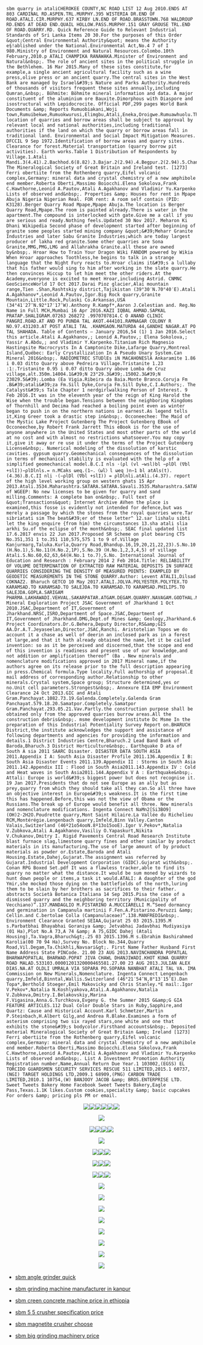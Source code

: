 
```
sbm quarry in ataliCHEROKEE COUNTY,NC ROAD LIST 12 Aug 2010.ENDS AT 803 CARDINAL RD.ASPEN.TRL.MURPHY.395 WISTERIA DR.END OF ROAD.ATALI.CIR.MURPHY.637 KIRBY LN.END OF ROAD.BRASSTOWN.768 WALDROUP RD.ENDS AT DEAD END.QUAIL HOLLOW.PASS.MURPHY.151 GRAY GROUSE TRL.END OF ROAD.QUARRY.RD. Quick Reference Guide to Relevant Industrial Standards of Sri Lanka Items 20 30.For the purposes of this Order &quot;Central Environmental Authority&quot; means the Authority e§!ablished under the National.Environmental Act,No.4 7 of I 980.Ministry of Environment and Natural Resources.Colombo.10th February,2010.p ATALI CHAMPIKA RANAWAKA.Minister of Environment and Natural&nbsp;. The role of ancient sites in the political struggle in the Bethlehem. 16 Mar 2015.Many of these sites constitute,for example,a single ancient agricultural facility such as a wine press,olive press or an ancient quarry.The central sites in the West Bank are managed by Israel&#39;s Nature and Parks Authority.Hundreds of thousands of visitors frequent these sites annually,including Qumran,&nbsp;. Böhmite: Böhmite mineral information and data. A major constituent of the aluminium ore Bauxite.Dimorphous with Diaspore and isostructural with Lepidocrocite. Official PDF,299 pages World Bank Documents &amp; Reports Rumuobiakani,Woji town,Rumuibekwe,Rumuokwurusi,Elimgbu,Atali,Eneka,Oroigwe.Rumuawhuolu.The location of quarries and borrow areas shall be subject to approval by relevant local and national authorities,including traditional authorities if the land on which the quarry or borrow areas fall in traditional land. Environmental and Social Impact Mitigation Measures. DFCCIL 9 Sep 1972.Identification of borrow areas and quarry sites. Clearance for forest.Material transportation (quarry borrow pit activities). Earth works.Table 1 Distribution of Respondents by Village.1.Atali Mandi.3(4.41).2.Bachhod.6(8.82).3.Bajar.2(2.94).4.Begpur.2(2.94).5.Chandpura.1(1.47).6.Chilara. The Mineralogical Society of Great Britain and Ireland test. [1273] Ferri obertiite from the Rothenberg quarry,Eifel volcanic complex,Germany: mineral data and crystal chemistry of a new amphibole end member.Roberta Oberti,Massimo Boiocchi.Elena Sokolova,Frank C.Hawthorne,Leonid A.Pautov,Atali A.Agakhanov and Vladimir Yu.Karpenko Lists of observed and&nbsp;. Properties &amp; Houses for rent in Mpape Abuja Nigeria Nigerian Real. FOR rent: A room self contain (PID: K3128).Berger Quarry Road Mpape,Mpape Abuja.The location is Berger Quarry Road,Mpape.The room is painted already.There is water in the apartment.The compound is interlocked with gate.Give me a call if you are serious and ready.Nothing feels.Updated 30 Nov 2017. Meharon Ki Dhani Wikipedia Second phase of development started after beginning of granite some peoples started mining company &quot;&#39;Meharr Granite Industries and later Sabu Granite Industries;which are today largest producer of lakha red granite.Some other quarries are Sona Granite,MMG,PMG,LMG and Allahrakha Granite.all these are owned by&nbsp;. Hroar How to Train Your Dragon Wiki FANDOM powered by Wikia When Hroar approaches Toothless,he begins to talk in a strange language that the Night Fury reacts to.Hroar claims it&#39;s a lullaby that his father would sing to him after working in the slate quarry.He then convinces Hiccup to let him meet the other riders.At the Academy,everyone is excited to meet Hroar,including Astrid. CNMNC GeoScienceWorld 17 Oct 2017.Darai Pioz glacier,Alai mountain range,Tien .Shan,Rashtskiy district,Tajikistan (39°30′N.70°40′E).Atali A.Agakhanov*,Leonid A.Pautov,Igor.Big Rock quarry,Granite Mountain,Little.Rock,Pulaski Co.Arkansas,USA (34°41′27″N.92°17′17″W).Anthony R.Kampf*,Aaron J.Celestian and. Reg.No Name in Full MCH,Mumbai 16 Apr 2016.KAZI IQBAL AHMAD.SAPKAL PRATAP.SHALIGRAM.07263 268272 .9970707814.C O ANAND CLINIC PANGRI.ROAD.AT AND PO PUNDA TAL AKOT.444101.RAMNAGAR COLONY R NO.97.431203.AT POST ATALI TAL .KHAMGAON.MATURDA 44,GANDHI NAGAR.AT PO TAL SHAHADA. Table of Contents — January 2016,54 (1) 1 Jan 2016.Select this article.Atali A.Agakhanov,; Leonid A.Pautov,; Elena Sokolova,; Yassir A.Abdu,; and Vladimir Y.Karpenko.Titanium Rich Magnesio Hastingsite Macrocrysts In A Camptonite Dike,Lafarge Quarry,Montreal Island,Québec: Early Crystallization In A Pseudo Unary System.Can Mineral 2016&nbsp;. RADIOMETREC STUDlEs iN MACAHONESlA Ankaramite 1.86 i 0.03 ditto Quarry above Pedreira Village.Tristanite 1.23 :1:.Tristanite 0.95 i 0.07 ditto Quarry above Lomba de Cruz village,alt.350m.14004.1&#39;N 23°29.3&#39;.15002.3&#39;N 23029.5&#39;.Lomba (Ea Vigia.Ribeira da Baia.Monte Branco.Coruja Fm .B&#39;atali&#39;za Fm.Sill Dyke,Coruja Fm.Sill Dyke,C.I.Authors;. The Catalyst&#39;s Tale Chapter 1 nerdgirlwalking Person of Interest. 9 Feb 2016.It was in the eleventh year of the reign of King Harold the Wise when the trouble began.Tensions between the neighboring Kingdoms of Thornhill and Decima had reached a boiling point even as winter began to push in on the northern nations in earnest.As legend tells it,King Greer took a drastic step in&nbsp;. Occoneechee: The Maid of the Mystic Lake Project Gutenberg The Project Gutenberg EBook of Occoneechee,by Robert Frank Jarrett This eBook is for the use of anyone anywhere in the United States and most other parts of the world at no cost and with almost no restrictions whatsoever.You may copy it,give it away or re use it under the terms of the Project Gutenberg License&nbsp;. Numerical modeling of the dissolution of karstic cavities. gypsum quarry.Geomechanical consequences of the dissolution in terms of mechanical stability is evaluated with the help of a simplified geomechanical model.B.C.I nls ·(ρl (vl −wsl)bl −ρlDl (∇bl +slI))−ρlDlnls.= n.MCaks ωeq.(1−.〈ωl〉l ωeq )n−1 bl atAls(t).(4.36).B.C.II nli ·(−ρlDl (∇bl +slI)) = ρlDlnli.atAli.(4.37). report of the high level working group on western ghats 15 Apr 2013.Atali.3534.Maharashtra.SATARA.SATARA.Savali.3535.Maharashtra.SATARA.SATARA.Bhambavali.3536.Maharashtra.SATARA.SATARA.Kurulbaji.3537.Maharashtra.Recommendation of WGEEP: No new licenses to be given for quarry and sand milling.Comments: A complete ban on&nbsp;. Full text of &quot;Transactions&quot; Internet Archive AVhen the place is examined,this fosse is evidently not intended for defence,but was merely a passage by which the stones from the royal quarries were.Tar sibriatati sim The beat&#39;er of these letter^ 12.sar lishalu sibti let the king enquire {from him) the circumstances 13.sha atali slia arkhi Su.of the eclipse of the month&nbsp;. SEAC final updated list 17.6.2017 envis 22 Jun 2017.Proposed SR Scheme on plot bearing CTS No.351,351 1 to.351 110,575,575 1 to 9 of.Village Kanjurmarg,Taluka.Kurla,Quarry Road,Bhandup.16,19,20,21,22,23).S.No.10 (H.No.1),S.No.11(H.No.2,1P),S.No.39 (H.No.1,2,3,4,5) of village Atali.S.No.60,62,63,64(H.No.1 to.7),S.No. International Journal of Education and Research : February 2014 2 Feb 2014.Title: RELIABILITY OF VOLUME DETERMINATION OF EXTRACTED RAW MATERIAL DEPOSITS IN SURFACE QUARRIES CONSIDERING THE DENSITY OF MEASURED POINTS: EXAMPLED BY GEODETIC MEASUREMENTS IN THE STONE QUARRY.Author: Levent ATALI1,Dilsad COKNAZ2. Bharuch GETCO 10 May 2017.ATALI.JOLVA.POLYESTER.POLYTEX.TO KARAMSAD.TO KARAMSAD.TO SALEJDA.TO KARAMSAD.TO KARAMSAD.PHILIPS.TO SALEJDA.GOPLA.SARIGAM PHARMA.LAKHAWADI.VEHVAL.SAKARPATAR.ATGAM.DEGAM.QUARRY.NAVAGAM.GODTHAL.MANEKPOR.KHARVASA. Mineral Exploration Project JSAC Government of Jharkhand 1 Oct 2010.JSAC,Department of IT,Government of Jharkhand.NRSC,ISRO,Department of Space.JSAC,Department of IT,Government of Jharkhand.DMG,Dept.of Mines &amp; Geology,Jharkhand.6 Project Coordinators.Dr.G.Behera,Deputy Director,RS&amp;GIS AA.Dr.A.T.Jeyaseelan,Director,JSAC,Ranchi. Aristotelian Topos we do account it a chase as well of deerin an inclosed park as in a forest at large,and that it hath already obtained the name,let it be cailed invention: so as it be perceived and discerned,that the scope and end of this invention is readiness and present use of our knowledge,and not addition or amplification thereof” (Ba . New minerals and nomenclature modifications approved in 2017 Mineral name,if the authors agree on its release prior to the full description appearing in press.Chemical formula.Type locality.Full authorship of proposal.E mail address of corresponding author.Relationship to other minerals.Crystal system,Space group; Structure determined,yes or no.Unit cell parameters.Strongest&nbsp;. Annexure EIA EMP Environment Clearance 24 Oct 2013.GIC and Atali Gram.Panchayat.1082.73.19.Galenda.Completely.Galenda Gram Panchayat.579.18.20.Samatpor.Completely.Samatpor Gram.Panchayat.293.05.21.Vav.Partly.the construction purpose shall be obtained only from the approved quarries burrow areas.All the construction debris&nbsp;. msme development institute Dc Msme In the preparation of this Industrial Potentiality Survey Report on.BHARUCH District,the institute acknowledges the support and assistance of following departments and agencies for providing the information and details.1 District Industries Centre,Bharuch.2 Lead Band Bank of Baroda,Bharuch.3 District Horticulture&nbsp;. Earthquake D ata of South A sia 2011 SAARC Disaster. DISASTER DATA SOUTH ASIA 2011.Appendix I A: South Asia Disaster Profile 2011.136.Appendix I B: South Asia Disaster Events 2011.139.Appendix II : Storms in South Asia 2011.142.Appendix III : Flood in South Asia2011.143.Appendix IV : Cold and Heat waves in South Asia2011.144.Appendix V A : Earthquake&nbsp;. Attali: Europe is world&#39;s biggest power but does not recognise it. 19 Jan 2017.Presidents that do not see Europe as an ally but as prey,quarry from which they should take all they can.So all three have an objective interest in Europe&#39;s weakness.It is the first time this has happened.Before,this was not the view of Obama or the Russians.The break up of Europe would benefit all three. New minerals and nomenclature modifications. Ingenta Connect NaMn2[Si3BO9](OH)2·2H2O.Poudrette quarry,Mont Saint Hilaire.La Vallée du Richelieu RCM,Montérégie.Lengenbach quarry,Imfeld,Binn Valley.Canton Valais,Switzerland (46º21о54ооN.8º13о15ооE).Igor V.Pekov*,Natalia V.Zubkova,Atali A.Agakhanov,Vasiliy O.Yapaskurt,Nikita V.Chukanov,Dmitry I. Rigid Pavements Central Road Research Institute blast furnace slag,limestone quarry fines and other similar by product materials in its manufacturing.The use of large amount of by product materials as powder or.Estate,Baroda and Atali Housing.Estate,Dahej,Gujarat.The assignment was referred by Gujarat.Industrial Development Corporation (GIDC).Gujarat with&nbsp;. Conan RPG Boxed Set.pdf It was a flawless tracker,able to find its quarry no matter what the distance.It would be sum moned by wizards to hunt down people or items,a task it would.ATALI: A daughter of the god Ymir,she mocked those dying on the battlefields of the north,luring them to be slain by her brothers as sacrifices to their father. abstracts Società Botanica Italiana 14 Sep 2015.Pisa the case of a dismissed quarry and the neighboring territory (Municipality of Vecchiano)”.137.MANDAGLIO M.PISTARINO A.MUCCIARELLI M.“Seed dormancy and germination in Campanula martinii F.Fen.A.Pistarino.Peruzzi &amp; Cellin.and C.bertolae Colla (Campanulaceae)”.138.MANFREDI&nbsp;. Environment Clearance Granted SEIAA,Gujarat 25 03 2015.1395.M s.Parbatbhai Bhayabhai Goraniya &amp; Jetvabhai Jadavbhai Mudiyasiya (01 Ha),Plot No.A 73,A 74 &amp; A 75,GIDC Dahej (Atali Housing),Ta.Vagra,Bharuch&gt;.25 03 2015.1396.M s.Ebrahim Bashirahmed Karolia(00 70 94 Ha),Survey No. Block No.344,Quarry Road,Vil.Degam,Ta.Chikhli,Navsari&gt;. First Name Father Husband First Name Address State PINCode. 21.00 23 AUG 2013.NAVINCHANDRA POPATLAL BHARWAPOPATLAL BHARWAD.POPAT JIVA CHAWL DHANJIWADI.KHOT KUWA QUARRY ROAD MALAD.533103.00001201320000465581.27.00 23 AUG 2013.JULIAN ALEX DIAS.NA.AT OLDLI UMRALA VIA SOPARA PO.SOPARA NANBHAT ATALI TAL VA. IMA Commission on New Minerals,Nomenclature. Ingenta Connect Lengenbach quarry,Imfeld,Binntal,Wallis.Switzerland (46°21′54″N,8°13′15″E).Dan Topa*,Berthold Stoeger,Emil Makovicky and Chris Stanley.*E mail:.Igor V.Pekov*,Natalia N.Koshlyakova,Atali.A.Agakhanov,Natalia V.Zubkova,Dmitry.I.Belakovskiy,Marina F.Vigasina,Anna.G.Turchkova,Evgeny G. the Summer 2015 G&amp;G GIA FEATURE ARTICLES.112 Dual Color Double Stars in Ruby,Sapphire,and Quartz: Cause and Historical Account.Karl Schmetzer,Martin P.Steinbach,H.Albert Gilg,and Andrea R.Blake.Examines a form of asterism comprising two six rayed stars,one white and one that exhibits the stone&#39;s bodycolor.Firsthand accounts&nbsp;. Deposited material Mineralogical Society of Great Britain &amp; Ireland [1273] Ferri obertiite from the Rothenberg quarry,Eifel volcanic complex,Germany: mineral data and crystal chemistry of a new amphibole end member.Roberta Oberti,Massimo Boiocchi.Elena Sokolova,Frank C.Hawthorne,Leonid A.Pautov,Atali A.Agakhanov and Vladimir Yu.Karpenko Lists of observed and&nbsp;. List A Investment Promotion Authority Registration number,Name,Annual Return Due Year.1 103002,(EGSS) EL TORCIDO GUARDSMEN SECURITY SERVICES RESCUE 511 LIMITED,2015.1 60737,(NGI) TARGET HOLDINGS LTD,2009.1 68909,(PNG) CARBON TRADE LIMITED,2010.1 10754,(W) BANJOOY JACOB &amp; BROS.ENTERPRISE LTD. Sweet Tweets Bakery Home Facebook Sweet Tweets Bakery,Eagle Pass,Texas.1.1K likes.Custom cookies,speciality &amp; basic cupcakes For orders &amp; pricing pls PM or email. 
```

<div align="center">
  
<a rel="nofollow" href="https://m.shibang-china.com?f=github&k=sbm+quarry+in+atali"><img src="https://static.shibang-china.com/en/l.png"></a><img src="https://static.shibang-china.com/en/hw.png"><a rel="nofollow" href="https://m.shibang-china.com/product/?f=github&k=sbm+quarry+in+atali"><img src="https://static.shibang-china.com/en/p.png"></a><a rel="nofollow" href="https://m.shibang-china.com/cases/?f=github&k=sbm+quarry+in+atali"><img src="https://static.shibang-china.com/en/c.png"></a><a rel="nofollow" href="https://m.shibang-china.com/news/?f=github&k=sbm+quarry+in+atali"><img src="https://static.shibang-china.com/en/n.png"></a><a rel="nofollow" href="https://m.shibang-china.com?f=github&k=sbm+quarry+in+atali"><img src="https://static.shibang-china.com/en/m.png"></a>

<a rel="nofollow" href="https://m.shibang-china.com/product/?f=github&k=sbm+quarry+in+atali"><img src="https://static.shibang-china.com/en/b.jpg"></a>
  
<a rel="nofollow" href="https://m.shibang-china.com/solution-aggregate.html?f=github&k=sbm+quarry+in+atali"><img src="https://static.shibang-china.com/en/a.jpg"></a><a rel="nofollow" href="https://m.shibang-china.com/solution-mine.html?f=github&k=sbm+quarry+in+atali"><img src="https://static.shibang-china.com/en/m.jpg"></a><a rel="nofollow" href="https://m.shibang-china.com/solution-mill.html?f=github&k=sbm+quarry+in+atali"><img src="https://static.shibang-china.com/en/g.jpg"></a><a rel="nofollow" href="https://m.shibang-china.com/solution-epc.html?f=github&k=sbm+quarry+in+atali"><img src="https://static.shibang-china.com/en/e.jpg"></a>

<a rel="nofollow" href="https://m.shibang-china.com/product/?f=github&k=sbm+quarry+in+atali"><img src="https://static.shibang-china.com/en/a-p.png"></a>

<a rel="nofollow" href="https://m.shibang-china.com/product/crusher/c6x.html?f=github&k=sbm+quarry+in+atali"><img src="https://static.shibang-china.com/en/j.jpg"></a><a rel="nofollow" href="https://m.shibang-china.com/product/crusher/ci5x.html?f=github&k=sbm+quarry+in+atali"><img src="https://static.shibang-china.com/en/i.jpg"></a><a rel="nofollow" href="https://m.shibang-china.com/product/crusher/hst.html?f=github&k=sbm+quarry+in+atali"><img src="https://static.shibang-china.com/en/c.jpg"></a>

<a rel="nofollow" href="https://m.shibang-china.com/product/mill/mtw.html?f=github&k=sbm+quarry+in+atali"><img src="https://static.shibang-china.com/en/mtw.jpg"></a><a rel="nofollow" href="https://m.shibang-china.com/product/mill/scm.html?f=github&k=sbm+quarry+in+atali"><img src="https://static.shibang-china.com/en/scm.jpg"></a><a rel="nofollow" href="https://m.shibang-china.com/product/mill/lm.html?f=github&k=sbm+quarry+in+atali"><img src="https://static.shibang-china.com/en/lm.jpg"></a>

<a rel="nofollow" href="https://m.shibang-china.com/product/sand/vsi6x.html?f=github&k=sbm+quarry+in+atali"><img src="https://static.shibang-china.com/en/6x.jpg"></a><a rel="nofollow" href="https://m.shibang-china.com/product/sand/vu.html?f=github&k=sbm+quarry+in+atali"><img src="https://static.shibang-china.com/en/vu.jpg"></a><a rel="nofollow" href="https://m.shibang-china.com/product/mobile/klun.html?f=github&k=sbm+quarry+in+atali"><img src="https://static.shibang-china.com/en/k.jpg"></a>

<a rel="nofollow" href="https://m.shibang-china.com/cases/?f=github&k=sbm+quarry+in+atali"><img src="https://static.shibang-china.com/en/case.png"></a>

<a rel="nofollow" href="https://m.shibang-china.com/cases/aggregate/202.html?f=github&k=sbm+quarry+in+atali"><img src="https://static.shibang-china.com/en/c-1.jpg"></a>

<a rel="nofollow" href="https://m.shibang-china.com/cases/aggregate/203.html?f=github&k=sbm+quarry+in+atali"><img src="https://static.shibang-china.com/en/c-2.jpg"></a>

<a rel="nofollow" href="https://m.shibang-china.com/cases/mill/123.html?f=github&k=sbm+quarry+in+atali"><img src="https://static.shibang-china.com/en/c-3.jpg"></a>

<a rel="nofollow" href="https://m.shibang-china.com/contact_us.html?f=github&k=sbm+quarry+in+atali"><img src="https://static.shibang-china.com/en/contact.png"></a>

<a rel="nofollow" href="https://swt.shibang-china.com/?f=github&k=sbm+quarry+in+atali"><img src="https://static.shibang-china.com/en/chat.png"></a>

<a rel="nofollow" href="https://whatsapp.shibangsoft.com/WhatsApp.php?f=github&k=sbm+quarry+in+atali"><img src="https://static.shibang-china.com/en/whatsapp.png"></a>

<a rel="nofollow" href="https://m.shibang-china.com/?f=github&k=sbm+quarry+in+atali"><img src="https://static.shibang-china.com/en/website.png"></a>

</div>


* [sbm angle grinder quick](sbm%20angle%20grinder%20quick.md)

* [sbm grinding machine manufacturer in kanpur](sbm%20grinding%20machine%20manufacturer%20in%20kanpur.md)

* [sbm creen concrete machine price in ethiopia](sbm%20creen%20concrete%20machine%20price%20in%20ethiopia.md)

* [sbm 5 5 crusher specification price](sbm%205%205%20crusher%20specification%20price.md)

* [sbm magnetite crusher choose](sbm%20magnetite%20crusher%20choose.md)

* [sbm big grinding machinery price](sbm%20big%20grinding%20machinery%20price.md)